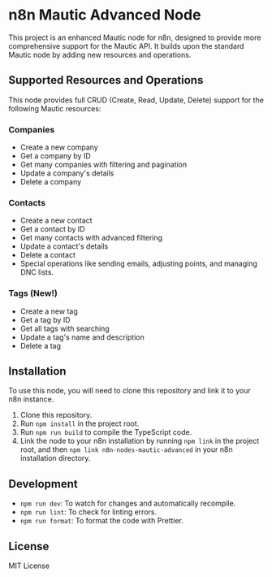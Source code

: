 # n8n Mautic Advanced Node

This project is an enhanced Mautic node for n8n, designed to provide more comprehensive support for the Mautic API. It builds upon the standard Mautic node by adding new resources and operations.

## Supported Resources and Operations

This node provides full CRUD (Create, Read, Update, Delete) support for the following Mautic resources:

### Companies
- Create a new company
- Get a company by ID
- Get many companies with filtering and pagination
- Update a company's details
- Delete a company

### Contacts
- Create a new contact
- Get a contact by ID
- Get many contacts with advanced filtering
- Update a contact's details
- Delete a contact
- Special operations like sending emails, adjusting points, and managing DNC lists.

### Tags (New!)
- Create a new tag
- Get a tag by ID
- Get all tags with searching
- Update a tag's name and description
- Delete a tag

## Installation

To use this node, you will need to clone this repository and link it to your n8n instance.

1. Clone this repository.
2. Run `npm install` in the project root.
3. Run `npm run build` to compile the TypeScript code.
4. Link the node to your n8n installation by running `npm link` in the project root, and then `npm link n8n-nodes-mautic-advanced` in your n8n installation directory.

## Development

- `npm run dev`: To watch for changes and automatically recompile.
- `npm run lint`: To check for linting errors.
- `npm run format`: To format the code with Prettier.

## License

MIT License
